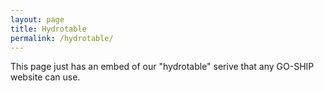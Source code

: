 ```yaml
---
layout: page
title: Hydrotable
permalink: /hydrotable/
---
```

This page just has an embed of our "hydrotable" serive that any GO-SHIP
website can use.
